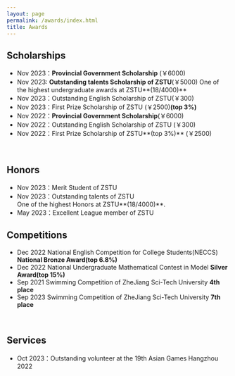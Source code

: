 ```yaml
---
layout: page
permalink: /awards/index.html
title: Awards
---
```



## Scholarships

- Nov 2023：**Provincial Government Scholarship** (￥6000)
- Nov 2023: **Outstanding talents Scholarship of ZSTU**(￥5000)
            One of the highest undergraduate awards at ZSTU**(18/4000)**
- Nov 2023：Outstanding English Scholarship of ZSTU(￥300)
- Nov 2023：First Prize Scholarship of ZSTU (￥2500)**(top 3%)** 
- Nov 2022：**Provincial Government Scholarship**(￥6000)
- Nov 2022：Outstanding English Scholarship of ZSTU (￥300)
- Nov 2022：First Prize Scholarship of ZSTU**(top 3%)** (￥2500)
<br>

## Honors

- Nov 2023：Merit Student of ZSTU<br>
- Nov 2023：Outstanding talents of ZSTU <br>One of the highest Honors at ZSTU**(18/4000)**.<br>
- May 2023：Excellent League member of ZSTU<br>

## Competitions

- Dec 2022 National English Competition for College Students(NECCS) **National Bronze Award(top 6.8%)**<br>
- Dec 2022 National Undergraduate Mathematical Contest in Model **Silver Award(top 15%)**<br>
- Sep 2021 Swimming Competition of ZheJiang Sci-Tech University **4th place**
- Sep 2023 Swimming Competition of ZheJiang Sci-Tech University **7th place**
<br>

## Services

- Oct 2023：Outstanding volunteer at the 19th Asian Games Hangzhou 2022<br>
